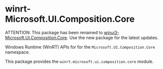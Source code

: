 <!-- warning: Please don't edit this file. It was automatically generated. -->

# winrt-Microsoft.UI.Composition.Core

ATTENTION: This package has been renamed to
[winui3-Microsoft.UI.Composition.Core](https://pypi.org/project/winui3-Microsoft.UI.Composition.Core/).
Use the new package for the latest updates.

Windows Runtime (WinRT) APIs for for the `Microsoft.UI.Composition.Core` namespace.

This package provides the `winrt.microsoft.ui.composition.core` module.
